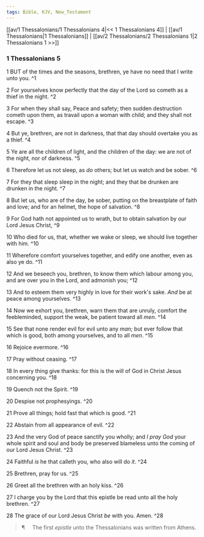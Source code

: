 ```yaml
---
tags: Bible, KJV, New_Testament
---
```


[[av/1 Thessalonians/1 Thessalonians 4|<< 1 Thessalonians 4]] | [[av/1 Thessalonians|1 Thessalonians]] | [[av/2 Thessalonians/2 Thessalonians 1|2 Thessalonians 1 >>]]

### 1 Thessalonians 5

1 BUT of the times and the seasons, brethren, ye have no need that I write unto you. ^1

2 For yourselves know perfectly that the day of the Lord so cometh as a thief in the night. ^2

3 For when they shall say, Peace and safety; then sudden destruction cometh upon them, as travail upon a woman with child; and they shall not escape. ^3

4 But ye, brethren, are not in darkness, that that day should overtake you as a thief. ^4

5 Ye are all the children of light, and the children of the day: we are not of the night, nor of darkness. ^5

6 Therefore let us not sleep, as _do_ others; but let us watch and be sober. ^6

7 For they that sleep sleep in the night; and they that be drunken are drunken in the night. ^7

8 But let us, who are of the day, be sober, putting on the breastplate of faith and love; and for an helmet, the hope of salvation. ^8

9 For God hath not appointed us to wrath, but to obtain salvation by our Lord Jesus Christ, ^9

10 Who died for us, that, whether we wake or sleep, we should live together with him. ^10

11 Wherefore comfort yourselves together, and edify one another, even as also ye do. ^11

12 And we beseech you, brethren, to know them which labour among you, and are over you in the Lord, and admonish you; ^12

13 And to esteem them very highly in love for their work's sake. _And_ be at peace among yourselves. ^13

14 Now we exhort you, brethren, warn them that are unruly, comfort the feebleminded, support the weak, be patient toward all _men_. ^14

15 See that none render evil for evil unto any _man;_ but ever follow that which is good, both among yourselves, and to all _men_. ^15

16 Rejoice evermore. ^16

17 Pray without ceasing. ^17

18 In every thing give thanks: for this is the will of God in Christ Jesus concerning you. ^18

19 Quench not the Spirit. ^19

20 Despise not prophesyings. ^20

21 Prove all things; hold fast that which is good. ^21

22 Abstain from all appearance of evil. ^22

23 And the very God of peace sanctify you wholly; and _I_ _pray_ _God_ your whole spirit and soul and body be preserved blameless unto the coming of our Lord Jesus Christ. ^23

24 Faithful _is_ he that calleth you, who also will do _it_. ^24

25 Brethren, pray for us. ^25

26 Greet all the brethren with an holy kiss. ^26

27 I charge you by the Lord that this epistle be read unto all the holy brethren. ^27

28 The grace of our Lord Jesus Christ _be_ with you. Amen. ^28

> ¶     The first _epistle_ unto the Thessalonians was written from Athens.
